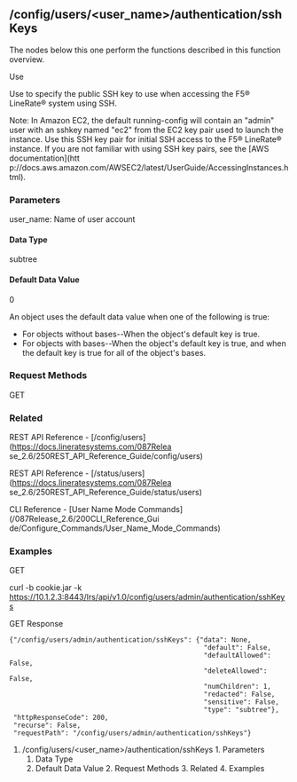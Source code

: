 ## /config/users/<user_name>/authentication/sshKeys

The nodes below this one perform the functions described in this function
overview.

Use

Use to specify the public SSH key to use when accessing the F5® LineRate®
system using SSH.

Note: In Amazon EC2, the default running-config will contain an "admin" user
with an sshkey named "ec2" from the EC2 key pair used to launch the instance.
Use this SSH key pair for initial SSH access to the F5® LineRate® instance. If
you are not familiar with using SSH key pairs, see the [AWS documentation](htt
p://docs.aws.amazon.com/AWSEC2/latest/UserGuide/AccessingInstances.html).

### Parameters

user_name: Name of user account

#### Data Type

subtree

#### Default Data Value

0

An object uses the default data value when one of the following is true:

  * For objects without bases--When the object's default key is true.
  * For objects with bases--When the object's default key is true, and when the default key is true for all of the object's bases.

### Request Methods

GET

### Related

REST API Reference - [/config/users](https://docs.lineratesystems.com/087Relea
se_2.6/250REST_API_Reference_Guide/config/users)

REST API Reference - [/status/users](https://docs.lineratesystems.com/087Relea
se_2.6/250REST_API_Reference_Guide/status/users)

CLI Reference - [User Name Mode Commands](/087Release_2.6/200CLI_Reference_Gui
de/Configure_Commands/User_Name_Mode_Commands)

### Examples

GET

curl -b cookie.jar -k
https://10.1.2.3:8443/lrs/api/v1.0/config/users/admin/authentication/sshKeys

GET Response

    
    
    {"/config/users/admin/authentication/sshKeys": {"data": None,
                                                     "default": False,
                                                     "defaultAllowed": False,
                                                     "deleteAllowed": False,
                                                     "numChildren": 1,
                                                     "redacted": False,
                                                     "sensitive": False,
                                                     "type": "subtree"},
     "httpResponseCode": 200,
     "recurse": False,
     "requestPath": "/config/users/admin/authentication/sshKeys"}
    

  1. /config/users/<user_name>/authentication/sshKeys
    1. Parameters
      1. Data Type
      2. Default Data Value
    2. Request Methods
    3. Related
    4. Examples

